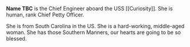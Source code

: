 **Name TBC** is the Chief Engineer aboard the USS [[Curiosity]]. She is human, rank Chief Petty Officer.

She is from South Carolina in the US. She is a hard-working, middle-aged woman. She has those Southern Manners, our hearts are going to be so blessed.